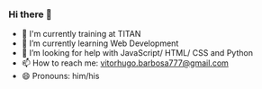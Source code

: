 ### Hi there 👋

- 🔨 I'm currently training at TITAN 
- 🌱 I’m currently learning Web Development
- 🤔 I’m looking for help with JavaScript/ HTML/ CSS and Python 
- 📫 How to reach me: vitorhugo.barbosa777@gmail.com
- 😄 Pronouns: him/his

